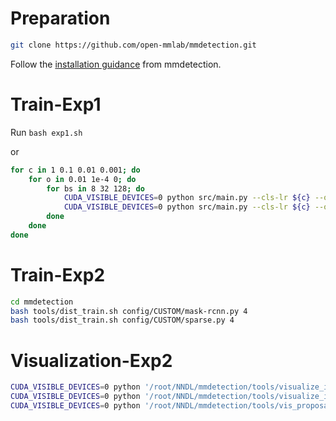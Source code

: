 # Preparation
```bash
git clone https://github.com/open-mmlab/mmdetection.git
```
Follow the [installation guidance](https://mmdetection.readthedocs.io/en/latest/get_started.html) from mmdetection.

# Train-Exp1
Run `bash exp1.sh`

or
```bash
for c in 1 0.1 0.01 0.001; do
    for o in 0.01 1e-4 0; do
        for bs in 8 32 128; do
            CUDA_VISIBLE_DEVICES=0 python src/main.py --cls-lr ${c} --other-lr ${o} --bs ${bs}
            CUDA_VISIBLE_DEVICES=0 python src/main.py --cls-lr ${c} --other-lr ${o} --bs ${bs} --noinit
        done
    done
done
```

# Train-Exp2
```bash
cd mmdetection
bash tools/dist_train.sh config/CUSTOM/mask-rcnn.py 4
bash tools/dist_train.sh config/CUSTOM/sparse.py 4
```

# Visualization-Exp2
```bash
CUDA_VISIBLE_DEVICES=0 python '/root/NNDL/mmdetection/tools/visualize_infer_sparse.py'
CUDA_VISIBLE_DEVICES=0 python '/root/NNDL/mmdetection/tools/visualize_infer_mask.py'
CUDA_VISIBLE_DEVICES=0 python '/root/NNDL/mmdetection/tools/vis_proposal.py'
```
